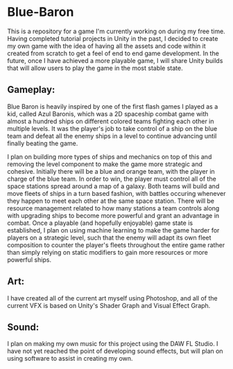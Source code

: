 # Blue-Baron
This is a repository for a game I'm currently working on during my free time. Having completed tutorial projects in Unity in the past, I decided to create my own game with the idea of having all the assets and code within it created from scratch to get a feel of end to end game development. In the future, once I have achieved a more playable game, I will share Unity builds that will allow users to play the game in the most stable state.

## Gameplay:
Blue Baron is heavily inspired by one of the first flash games I played as a kid, called Azul Baronis, which was a 2D spaceship combat game with almost a hundred ships on different colored teams fighting each other in multiple levels. It was the player's job to take control of a ship on the blue team and defeat all the enemy ships in a level to continue advancing until finally beating the game.

I plan on building more types of ships and mechanics on top of this and removing the level component to make the game more strategic and cohesive. Initially there will be a blue and orange team, with the player in charge of the blue team. In order to win, the player must control all of the space stations spread around a map of a galaxy. Both teams will build and move fleets of ships in a turn based fashion, with battles occuring whenever they happen to meet each other at the same space station. There will be resource management related to how many stations a team controls along with upgrading ships to become more powerful and grant an advantage in combat. Once a playable (and hopefully enjoyable) game state is established, I plan on using machine learning to make the game harder for players on a strategic level, such that the enemy will adapt its own fleet composition to counter the player's fleets throughout the entire game rather than simply relying on static modifiers to gain more resources or more powerful ships.

## Art:
I have created all of the current art myself using Photoshop, and all of the current VFX is based on Unity's Shader Graph and Visual Effect Graph.

## Sound:
I plan on making my own music for this project using the DAW FL Studio. I have not yet reached the point of developing sound effects, but will plan on using software to assist in creating my own.
